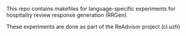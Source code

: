This repo contains makefiles for language-specific experiments for hospitality review response generation (RRGen).

These experiments are done as part of the ReAdvisor project (cl.uzh)

